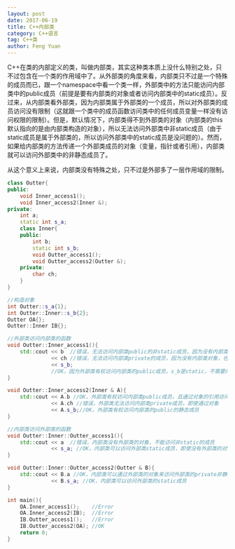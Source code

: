 ```yaml
---
layout: post
date: 2017-06-19
title: C++内部类
category: C++语言
tag: C++类
author: Feng Yuan
---
```


C++在类的内部定义的类，叫做内部类，其实这种类本质上没什么特别之处，只不过包含在一个类的作用域中了。从外部类的角度来看，内部类只不过是一个特殊的成员而已，跟一个namespace中看一个类一样，外部类中的方法只能访问内部类中的public成员（前提是要有内部类的对象或者访问内部类中的static成员）。反过来，从内部类看外部类，因为内部类属于外部类的一个成员，所以对外部类的成员访问没有限制（这就跟一个类中的成员函数访问类中的任何成员变量一样没有访问权限的限制）。但是，默认情况下，内部类得不到外部类的对象（内部类的this默认指向的是由内部类构造的对象），所以无法访问外部类中非static成员（由于static成员是属于外部类的，所以访问外部类中的static成员是没问题的）。然而，如果给内部类的方法传递一个外部类成员的对象（变量，指针或者引用），内部类就可以访问外部类中的非静态成员了。
	
从这个意义上来说，内部类没有特殊之处，只不过是外部多了一层作用域的限制。

```c++
class Outter{
public:
    void Inner_access1();
    void Inner_access2(Inner &);
private:
    int a;
    static int s_a;
    class Inner{
    public:
        int b;
        static int s_b;
        void Outter_access1();
        void Outter_access2(Outter &);
    private:
        char ch;
    }
}

//构造对象
int Outter::s_a{1};
int Outter::Inner::s_b{2};
Outter OA{};
Outter::Inner IB{};

//外部类访问内部类的函数
void Outter::Inner_access1(){
    std::cout << b  //错误，无法访问内部类public的非static成员，因为没有内部类对象
              << ch //错误，无法访问内部类private的成员，因为没有内部类对象，也没有访问权限
              << s_b;
              //OK，因为外部类有权访问内部类的public成员，s_b是static，不需要内部类对象即可访问
}

void Outter::Inner_access2(Inner & A){
    std::cout << A.b //OK，外部类有权访问内部类public成员，且通过对象的引用访问
              << A.ch //错误，外部类无法访问内部类private成员，即使通过对象
              << A.s_b;//OK，外部类有权访问内部类的public的静态成员
}

//内部类访问外部类的函数
void Outter::Inner::Outter_access1(){
    std::cout << a  //错误，内部类没有外部类的对象，不能访问非static的成员
              << s_a; //OK，内部类可以访问外部类static成员，即使没有外部类的对象
}

void Outter::Inner::Outter_access2(Outter & B){
    std::cout << B.a //OK，内部类可以通过外部类的对象来访问外部类的private非静态成员
              << B.s_a; //OK，内部类可以访问外部类的static成员
}

int main(){
    OA.Inner_access1();    //Error
    OA.Inner_access2(IB);  //Error
    IB.Outter_access1();   //Error
    IB.Outter_access2(OA); //OK
    return 0;
}
```
